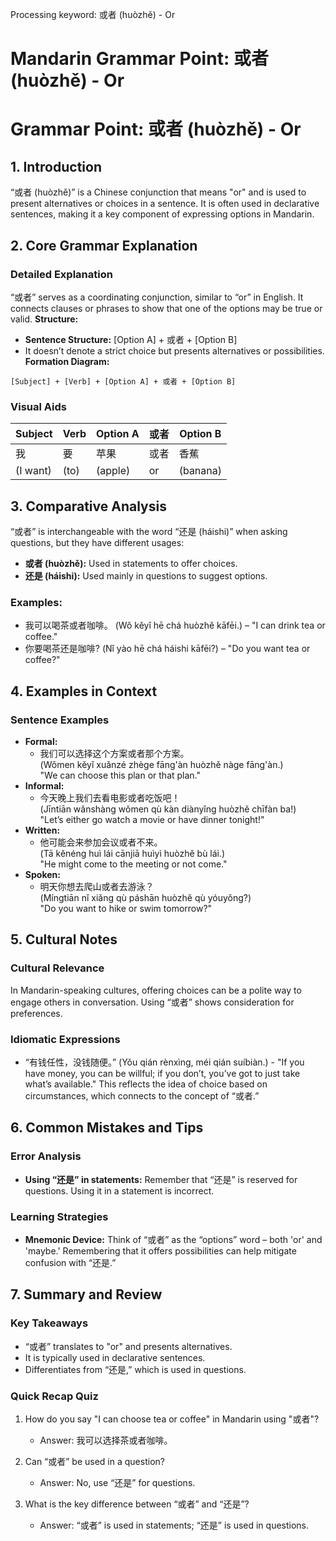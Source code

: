 Processing keyword: 或者 (huòzhě) - Or
# Mandarin Grammar Point: 或者 (huòzhě) - Or
# Grammar Point: 或者 (huòzhě) - Or 
## 1. Introduction
“或者 (huòzhě)” is a Chinese conjunction that means "or" and is used to present alternatives or choices in a sentence. It is often used in declarative sentences, making it a key component of expressing options in Mandarin.
## 2. Core Grammar Explanation
### Detailed Explanation
“或者” serves as a coordinating conjunction, similar to “or” in English. It connects clauses or phrases to show that one of the options may be true or valid. 
**Structure:**
- **Sentence Structure:** [Option A] + 或者 + [Option B]
- It doesn’t denote a strict choice but presents alternatives or possibilities.
**Formation Diagram:**
```
[Subject] + [Verb] + [Option A] + 或者 + [Option B]
```
### Visual Aids
| Subject  | Verb  | Option A | 或者 | Option B |
|----------|-------|----------|------|----------|
| 我       | 要    | 苹果      | 或者  | 香蕉      |
| (I want) | (to)  | (apple)   | or   | (banana)  |
## 3. Comparative Analysis
“或者” is interchangeable with the word “还是 (háishi)” when asking questions, but they have different usages:
- **或者 (huòzhě):** Used in statements to offer choices.
- **还是 (háishi):** Used mainly in questions to suggest options.
### Examples:
- 我可以喝茶或者咖啡。 (Wǒ kěyǐ hē chá huòzhě kāfēi.) – "I can drink tea or coffee."
- 你要喝茶还是咖啡? (Nǐ yào hē chá háishi kāfēi?) – "Do you want tea or coffee?"
## 4. Examples in Context
### Sentence Examples
- **Formal:** 
  - 我们可以选择这个方案或者那个方案。  
    (Wǒmen kěyǐ xuǎnzé zhège fāng'àn huòzhě nàge fāng'àn.)  
    "We can choose this plan or that plan."
- **Informal:** 
  - 今天晚上我们去看电影或者吃饭吧！  
    (Jīntiān wǎnshàng wǒmen qù kàn diànyǐng huòzhě chīfàn ba!)  
    "Let’s either go watch a movie or have dinner tonight!"
- **Written:**
  - 他可能会来参加会议或者不来。  
    (Tā kěnéng huì lái cānjiā huìyì huòzhě bù lái.)  
    "He might come to the meeting or not come."
- **Spoken:** 
  - 明天你想去爬山或者去游泳？  
    (Míngtiān nǐ xiǎng qù páshān huòzhě qù yóuyǒng?)  
    "Do you want to hike or swim tomorrow?"
## 5. Cultural Notes
### Cultural Relevance
In Mandarin-speaking cultures, offering choices can be a polite way to engage others in conversation. Using “或者” shows consideration for preferences.
### Idiomatic Expressions
- “有钱任性，没钱随便。” (Yǒu qián rènxìng, méi qián suíbiàn.) - "If you have money, you can be willful; if you don’t, you’ve got to just take what’s available." This reflects the idea of choice based on circumstances, which connects to the concept of “或者.”
## 6. Common Mistakes and Tips
### Error Analysis
- **Using “还是” in statements:** Remember that “还是” is reserved for questions. Using it in a statement is incorrect.
  
### Learning Strategies
- **Mnemonic Device:** Think of “或者” as the “options” word – both 'or' and 'maybe.' Remembering that it offers possibilities can help mitigate confusion with “还是.”
## 7. Summary and Review
### Key Takeaways
- “或者” translates to "or" and presents alternatives.
- It is typically used in declarative sentences.
- Differentiates from “还是,” which is used in questions.
### Quick Recap Quiz
1. How do you say "I can choose tea or coffee" in Mandarin using "或者"?
   - Answer: 我可以选择茶或者咖啡。
   
2. Can “或者” be used in a question?
    - Answer: No, use “还是” for questions.
3. What is the key difference between “或者” and “还是”?
    - Answer: “或者” is used in statements; “还是” is used in questions.
